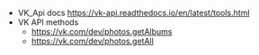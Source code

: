 
* VK_Api docs https://vk-api.readthedocs.io/en/latest/tools.html
* VK API methods
  - https://vk.com/dev/photos.getAlbums
  - https://vk.com/dev/photos.getAll
